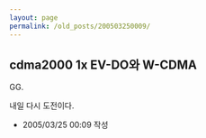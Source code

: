 ```yaml
---
layout: page
permalink: /old_posts/200503250009/
---
```


## cdma2000 1x EV-DO와 W-CDMA




GG.




내일 다시 도전이다.





- 2005/03/25 00:09 작성